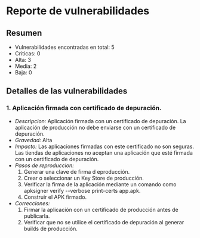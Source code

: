 # Reporte de vulnerabilidades

## Resumen
- Vulnerabilidades encontradas en total: 5
- Criticas: 0
- Alta: 3
- Media: 2
- Baja: 0

## Detalles de las vulnerabilidades
### 1. Aplicación firmada con certificado de depuración.
- *Descripcion:* 
Aplicación firmada con un certificado de depuración. La aplicación de producción no debe enviarse con un certificado de depuración.
- *Gravedad:* Alta
- *Impacto:* Las aplicaciones firmadas con este certificado no son seguras. Las tiendas de aplicaciones no aceptan una aplicación que esté firmada con un certificado de depuración.
- *Pasos de reproduccion:*
  1. Generar una clave de firma d eproducción.
  2. Crear o seleccionar un Key Store de producción.
  3. Verificar la firma de la aplicación mediante un comando como apksigner verify --verbose  print-certs app.apk.
  4. Construir el APK firmado.
- *Correcciones:*
  1. Firmar la aplicación con un certificado de producción antes de publicarla.
  2. Verificar que no se utilice el certificado de depuración al generar builds de producción.

